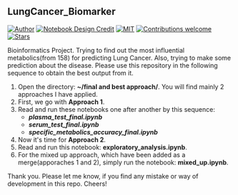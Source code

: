 ## LungCancer_Biomarker
[![Author](https://img.shields.io/badge/author-utshabkg-red)](https://github.com/utshabkg/)
[![Notebook Design Credit](https://img.shields.io/badge/Notebook_Design_Credit-AmitHasanShuvo-orange)](https://github.com/AmitHasanShuvo/)
[![MIT](https://img.shields.io/badge/license-MIT-5eba00.svg)](https://github.com/utshabkg/LungCancer_Biomarker/blob/master/LICENSE)
[![Contributions welcome](https://img.shields.io/badge/contributions-welcome-blue.svg?style=flat)](https://github.com/utshabkg/LungCancer_Biomarker/)
[![Stars](https://img.shields.io/github/stars/utshabkg/LungCancer_Biomarker?style=social)](https://github.com/utshabkg/LungCancer_Biomarker/stargazers)

Bioinformatics Project. Trying to find out the most influential metabolics(from 158) for predicting Lung Cancer. Also, trying to make some prediction about the disease. Please use this repository in the following sequence to obtain the best output from it.

1. Open the directory: <b>~/final and best approach/</b>. You will find mainly 2 approaches I have applied.
2. First, we go with <b>Approach 1</b>.
3. Read and run these notebooks one after another by this sequence:
    - <b><i>plasma_test_final.ipynb</i></b>
    - <b><i>serum_test_final.ipynb</i></b>
    - <b><i>specific_metabolics_accuracy_final.ipynb</i></b>
4. Now it's time for <b>Approach 2</b>.
5. Read and run this notebook: <b>exploratory_analysis.ipynb</b>.
6. For the mixed up approach, which have been added as a merge(apporaches 1 and 2), simply run the notebook: <b>mixed_up.ipynb</b>.

Thank you. Please let me know, if you find any mistake or way of development in this repo. Cheers!
